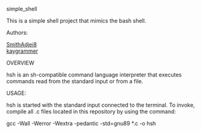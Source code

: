 simple_shell

This is a simple shell project that mimics the bash shell.

Authors:

<a href="https://github.com/SmithAdjei8/simple_shell">SmithAdjei8</a>
<br>
<a href="https://github.com/SmithAdjei8/simple_shell">kaygrammer</a>
<br>

OVERVIEW

hsh is an sh-compatible command language interpreter that executes commands read from the standard input or from a file.

USAGE:

hsh is started with the standard input connected to the terminal. To invoke, compile all .c files located in this repository by using the command:

gcc -Wall -Werror -Wextra -pedantic -std=gnu89 *.c -o hsh


